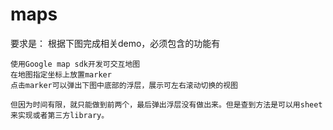 # maps
要求是：
根据下图完成相关demo，必须包含的功能有

    使用Google map sdk开发可交互地图
    在地图指定坐标上放置marker
    点击marker可以弹出下图中底部的浮层，展示可左右滚动切换的视图
    
    但因为时间有限，就只能做到前两个，最后弹出浮层没有做出来。但是查到方法是可以用sheet来实现或者第三方library。
   
